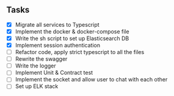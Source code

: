 ## Tasks

- [x] Migrate all services to Typescript
- [x] Implement the docker & docker-compose file
- [x] Write the sh script to set up Elasticsearch DB
- [x] Implement session authentication
- [ ] Refactor code, apply strict typescript to all the files
- [ ] Rewrite the swagger
- [ ] Write the logger
- [ ] Implement Unit & Contract test
- [ ] Implement the socket and allow user to chat with each other
- [ ] Set up ELK stack
